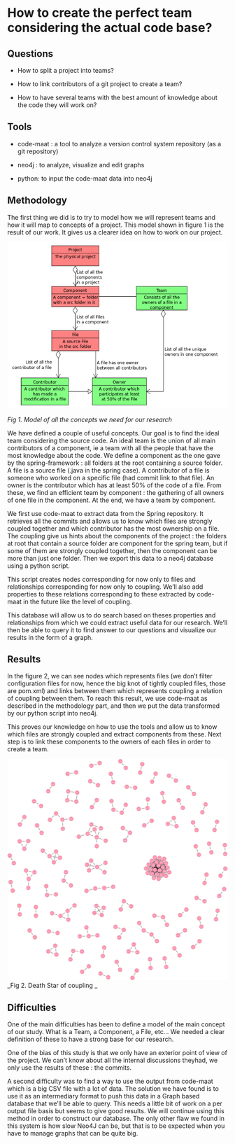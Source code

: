 # How to create the perfect team considering the actual code base?

## Questions

* How to split a project into teams?
* How to link contributors of a git project to create a team?

* How to have several teams with the best amount of knowledge about the code they will work on?

## Tools

* code-maat : a tool to analyze a version control system repository \(as a git repository\)

* neo4j : to analyze, visualize and edit graphs

* python: to input the code-maat data into neo4j

## Methodology

The first thing we did is to try to model how we will represent teams and how it will map to concepts of a project. This model shown in figure 1 is the result of our work. It gives us a clearer idea on how to work on our project.

![](/assets/16118398_10207796048890112_224782135_n.png)

_Fig 1. Model of all the concepts we need for our research_

We have defined a couple of useful concepts. Our goal is to find the ideal team considering the source code. An ideal team is the union of all main contributors of a component, ie a team with all the people that have the most knowledge about the code. We define a component as the one gave by the spring-framework : all folders at the root containing a source folder. A file is a source file \(.java in the spring case\). A contributor of a file is someone who worked on a specific file \(had commit link to that file\). An owner is the contributor which has at least 50% of the code of a file. From these, we find an efficient team by component : the gathering of all owners of one file in the component. At the end, we have a team by component.

We first use code-maat to extract data from the Spring repository. It retrieves all the commits and allows us to know which files are strongly coupled together and which contributor has the most ownership on a file. The coupling give us hints about the components of the project : the folders at root that contain a source folder are component for the spring team, but if some of them are strongly coupled together, then the component can be more than just one folder. Then we export this data to a neo4j database using a python script.

This script creates nodes corresponding for now only to files and relationships corresponding for now only to coupling. We’ll also add properties to these relations corresponding to these extracted by code-maat in the future like the level of coupling.

This database will allow us to do search based on theses properties and relationships from which we could extract useful data for our research. We’ll then be able to query it to find answer to our questions and visualize our results in the form of a graph.

## Results

In the figure 2, we can see nodes which represents files \(we don’t filter configuration files for now, hence the big knot of tightly coupled files, those are pom.xml\) and links between them which represents coupling a relation of coupling between them. To reach this result, we use code-maat as described in the methodology part, and then we put the data transformed by our python script into neo4j.

This proves our knowledge on how to use the tools and allow us to know which files are strongly coupled and extract components from these. Next step is to link these components to the owners of each files in order to create a team.

![](/assets/graph.png)_Fig 2. Death Star of coupling _

## 

## Difficulties

One of the main difficulties has been to define a model of the main concept of our study. What is a Team, a Component, a File, etc… We needed a clear definition of these to have a strong base for our research.

One of the bias of this study is that we only have an exterior point of view of the project. We can’t know about all the internal discussions theyhad, we only use the results of these : the commits.

A second difficulty was to find a way to use the output from code-maat which is a big CSV file with a lot of data. The solution we have found is to use it as an intermediary format to push this data in a Graph based database that we’ll be able to query. This needs a little bit of work on a per output file basis but seems to give good results. We will continue using this method in order to construct our database. The only other flaw we found in this system is how slow Neo4J can be, but that is to be expected when you have to manage graphs that can be quite big.

